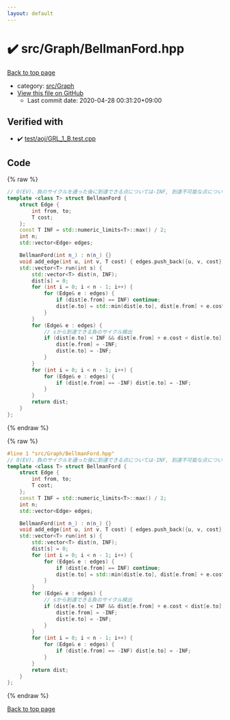 ```yaml
---
layout: default
---
```


<!-- mathjax config similar to math.stackexchange -->
<script type="text/javascript" async
  src="https://cdnjs.cloudflare.com/ajax/libs/mathjax/2.7.5/MathJax.js?config=TeX-MML-AM_CHTML">
</script>
<script type="text/x-mathjax-config">
  MathJax.Hub.Config({
    TeX: { equationNumbers: { autoNumber: "AMS" }},
    tex2jax: {
      inlineMath: [ ['$','$'] ],
      processEscapes: true
    },
    "HTML-CSS": { matchFontHeight: false },
    displayAlign: "left",
    displayIndent: "2em"
  });
</script>

<script type="text/javascript" src="https://cdnjs.cloudflare.com/ajax/libs/jquery/3.4.1/jquery.min.js"></script>
<script src="https://cdn.jsdelivr.net/npm/jquery-balloon-js@1.1.2/jquery.balloon.min.js" integrity="sha256-ZEYs9VrgAeNuPvs15E39OsyOJaIkXEEt10fzxJ20+2I=" crossorigin="anonymous"></script>
<script type="text/javascript" src="../../../assets/js/copy-button.js"></script>
<link rel="stylesheet" href="../../../assets/css/copy-button.css" />


# :heavy_check_mark: src/Graph/BellmanFord.hpp

<a href="../../../index.html">Back to top page</a>

* category: <a href="../../../index.html#6e5c608398952d411d1862b1f8dc05f5">src/Graph</a>
* <a href="{{ site.github.repository_url }}/blob/master/src/Graph/BellmanFord.hpp">View this file on GitHub</a>
    - Last commit date: 2020-04-28 00:31:20+09:00




## Verified with

* :heavy_check_mark: <a href="../../../verify/test/aoj/GRL_1_B.test.cpp.html">test/aoj/GRL_1_B.test.cpp</a>


## Code

<a id="unbundled"></a>
{% raw %}
```cpp
// O(EV)、負のサイクルを通った後に到達できる点については-INF, 到達不可能な点についてはINFを返す
template <class T> struct BellmanFord {
    struct Edge {
        int from, to;
        T cost;
    };
    const T INF = std::numeric_limits<T>::max() / 2;
    int n;
    std::vector<Edge> edges;

    BellmanFord(int n_) : n(n_) {}
    void add_edge(int u, int v, T cost) { edges.push_back({u, v, cost}); }
    std::vector<T> run(int s) {
        std::vector<T> dist(n, INF);
        dist[s] = 0;
        for (int i = 0; i < n - 1; i++) {
            for (Edge& e : edges) {
                if (dist[e.from] == INF) continue;
                dist[e.to] = std::min(dist[e.to], dist[e.from] + e.cost);
            }
        }
        for (Edge& e : edges) {
            // sから到達できる負のサイクル検出
            if (dist[e.to] < INF && dist[e.from] + e.cost < dist[e.to]) {
                dist[e.from] = -INF;
                dist[e.to] = -INF;
            }
        }
        for (int i = 0; i < n - 1; i++) {
            for (Edge& e : edges) {
                if (dist[e.from] == -INF) dist[e.to] = -INF;
            }
        }
        return dist;
    }
};

```
{% endraw %}

<a id="bundled"></a>
{% raw %}
```cpp
#line 1 "src/Graph/BellmanFord.hpp"
// O(EV)、負のサイクルを通った後に到達できる点については-INF, 到達不可能な点についてはINFを返す
template <class T> struct BellmanFord {
    struct Edge {
        int from, to;
        T cost;
    };
    const T INF = std::numeric_limits<T>::max() / 2;
    int n;
    std::vector<Edge> edges;

    BellmanFord(int n_) : n(n_) {}
    void add_edge(int u, int v, T cost) { edges.push_back({u, v, cost}); }
    std::vector<T> run(int s) {
        std::vector<T> dist(n, INF);
        dist[s] = 0;
        for (int i = 0; i < n - 1; i++) {
            for (Edge& e : edges) {
                if (dist[e.from] == INF) continue;
                dist[e.to] = std::min(dist[e.to], dist[e.from] + e.cost);
            }
        }
        for (Edge& e : edges) {
            // sから到達できる負のサイクル検出
            if (dist[e.to] < INF && dist[e.from] + e.cost < dist[e.to]) {
                dist[e.from] = -INF;
                dist[e.to] = -INF;
            }
        }
        for (int i = 0; i < n - 1; i++) {
            for (Edge& e : edges) {
                if (dist[e.from] == -INF) dist[e.to] = -INF;
            }
        }
        return dist;
    }
};

```
{% endraw %}

<a href="../../../index.html">Back to top page</a>

